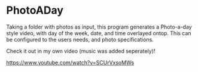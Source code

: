 PhotoADay
=========
Taking a folder with photos as input, this program generates a Photo-a-day style video, with day of the week, date, and time overlayed ontop. This can be configured to the users needs, and photo specifications.

Check it out in my own video (music was added seperately)!

https://www.youtube.com/watch?v=SCUrVxsoMWs
